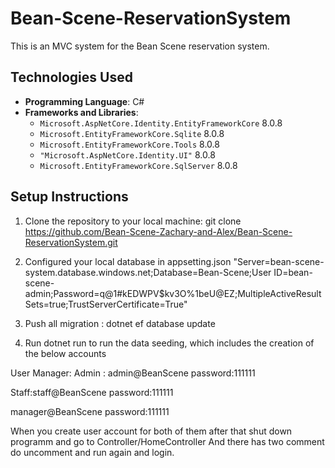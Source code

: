 # Bean-Scene-ReservationSystem

This is an MVC system for the Bean Scene reservation system.

## Technologies Used

- **Programming Language**: C#
- **Frameworks and Libraries**:
  - `Microsoft.AspNetCore.Identity.EntityFrameworkCore` 8.0.8
  - `Microsoft.EntityFrameworkCore.Sqlite` 8.0.8
  - `Microsoft.EntityFrameworkCore.Tools` 8.0.8
  - `"Microsoft.AspNetCore.Identity.UI"`  8.0.8
  - `Microsoft.EntityFrameworkCore.SqlServer` 8.0.8
## Setup Instructions

1. Clone the repository to your local machine:
   git clone https://github.com/Bean-Scene-Zachary-and-Alex/Bean-Scene-ReservationSystem.git

2.  Configured your local database in appsetting.json  "Server=bean-scene-system.database.windows.net;Database=Bean-Scene;User ID=bean-scene-admin;Password=q@1#kEDWPV$kv3O%1beU@EZ;MultipleActiveResultSets=true;TrustServerCertificate=True"
3.  Push all migration  : dotnet ef database update 
4. Run dotnet run to run the data seeding, which includes the creation of the below accounts



User Manager:
Admin : admin@BeanScene
password:111111

Staff:staff@BeanScene
password:111111

manager@BeanScene
password:111111


When you create user account for both of them  after  that  shut down programm and go to Controller/HomeController And  there has two comment do uncomment  and  run again  and login.

